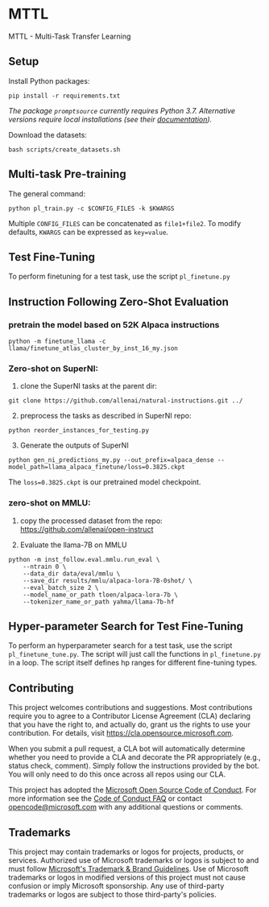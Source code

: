 # MTTL

MTTL - Multi-Task Transfer Learning

## Setup

Install Python packages:

`pip install -r requirements.txt`

_The package `promptsource` currently requires Python 3.7. Alternative versions require local installations (see their [documentation](https://github.com/bigscience-workshop/promptsource#setup))._

Download the datasets:

`bash scripts/create_datasets.sh`

## Multi-task Pre-training

The general command:

`python pl_train.py -c $CONFIG_FILES -k $KWARGS`

Multiple `CONFIG_FILES` can be concatenated as `file1+file2`. To modify defaults, `KWARGS` can be expressed as `key=value`.

## Test Fine-Tuning

To perform finetuning for a test task, use the script `pl_finetune.py`
## Instruction Following Zero-Shot Evaluation

### pretrain the model based on 52K Alpaca instructions

```
python -m finetune_llama -c llama/finetune_atlas_cluster_by_inst_16_my.json
```


### Zero-shot on SuperNI:

1.  clone the SuperNI tasks at the parent dir:

```
git clone https://github.com/allenai/natural-instructions.git ../
```

2. preprocess the tasks as described in SuperNI repo:

```
python reorder_instances_for_testing.py 
```

3. Generate the outputs of SuperNI

```
python gen_ni_predictions_my.py --out_prefix=alpaca_dense --model_path=llama_alpaca_finetune/loss=0.3825.ckpt
```

The `loss=0.3825.ckpt` is our pretrained model checkpoint. 

### zero-shot on MMLU:

1. copy the processed dataset from the repo: https://github.com/allenai/open-instruct

2. Evaluate the llama-7B on MMLU

```
python -m inst_follow.eval.mmlu.run_eval \
    --ntrain 0 \
    --data_dir data/eval/mmlu \
    --save_dir results/mmlu/alpaca-lora-7B-0shot/ \
    --eval_batch_size 2 \
    --model_name_or_path tloen/alpaca-lora-7b \
    --tokenizer_name_or_path yahma/llama-7b-hf
```


## Hyper-parameter Search for Test Fine-Tuning

To perform an hyperparameter search for a test task, use the script `pl_finetune_tune.py`.
The script will just call the functions in `pl_finetune.py` in a loop. The script itself defines hp ranges for different fine-tuning types.

## Contributing

This project welcomes contributions and suggestions.  Most contributions require you to agree to a
Contributor License Agreement (CLA) declaring that you have the right to, and actually do, grant us
the rights to use your contribution. For details, visit https://cla.opensource.microsoft.com.

When you submit a pull request, a CLA bot will automatically determine whether you need to provide
a CLA and decorate the PR appropriately (e.g., status check, comment). Simply follow the instructions
provided by the bot. You will only need to do this once across all repos using our CLA.

This project has adopted the [Microsoft Open Source Code of Conduct](https://opensource.microsoft.com/codeofconduct/).
For more information see the [Code of Conduct FAQ](https://opensource.microsoft.com/codeofconduct/faq/) or
contact [opencode@microsoft.com](mailto:opencode@microsoft.com) with any additional questions or comments.


## Trademarks

This project may contain trademarks or logos for projects, products, or services. Authorized use of Microsoft 
trademarks or logos is subject to and must follow 
[Microsoft's Trademark & Brand Guidelines](https://www.microsoft.com/en-us/legal/intellectualproperty/trademarks/usage/general).
Use of Microsoft trademarks or logos in modified versions of this project must not cause confusion or imply Microsoft sponsorship.
Any use of third-party trademarks or logos are subject to those third-party's policies.
